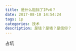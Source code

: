 ```yaml
---
title: 是什么阻挡了IPv6？
date: 2017-08-10 14:54:24
tags: ip
categories: 技术
description: 是钱？是墙？是信仰？
---
```


占坑
